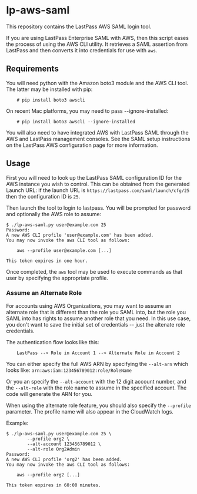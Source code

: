 # lp-aws-saml

This repository contains the LastPass AWS SAML login tool.

If you are using LastPass Enterprise SAML with AWS, then this script eases the
process of using the AWS CLI utility.  It retrieves a SAML assertion from
LastPass and then converts it into credentials for use with ```aws```.

## Requirements

You will need python with the Amazon boto3 module and the AWS CLI tool.
The latter may be installed with pip:
```
    # pip install boto3 awscli
```
On recent Mac platforms, you may need to pass --ignore-installed:

```
    # pip install boto3 awscli --ignore-installed
```

You will also need to have integrated AWS with LastPass SAML through the
AWS and LastPass management consoles.  See the SAML setup instructions on the
LastPass AWS configuration page for more information.

## Usage

First you will need to look up the LastPass SAML configuration ID for the AWS
instance you wish to control.  This can be obtained from the generated
Launch URL: if the launch URL is ```https://lastpass.com/saml/launch/cfg/25```
then the configuration ID is ```25```.

Then launch the tool to login to lastpass.  You will be prompted for
password and optionally the AWS role to assume:

```
$ ./lp-aws-saml.py user@example.com 25
Password:
A new AWS CLI profile 'user@example.com' has been added.
You may now invoke the aws CLI tool as follows:

    aws --profile user@example.com [...]

This token expires in one hour.
```

Once completed, the ```aws``` tool may be used to execute commands as that
user by specifying the appropriate profile.

### Assume an Alternate Role

For accounts using AWS Organizations, you may want to assume an alternate role
that is different than the role you SAML into, but the role you SAML into has
rights to assume another role that you need. In this use case, you don't want
to save the initial set of credentials -- just the altenate role credentials.

The authentication flow looks like this:

```
    LastPass --> Role in Account 1 --> Alternate Role in Account 2
```

You can either specify the full AWS ARN by specifying the ```--alt-arn``` 
which looks like: ```arn:aws:iam:123456789012:role/RoleName```

Or you an specify the ```--alt-account``` with the 12 digit account number, and
the ```--alt-role``` with the role name to assume in the specified account. The
code will generate the ARN for you.

When using the alternate role feature, you should also specify the ```--profile```
parameter.  The profile name will also appear in the CloudWatch logs.

Example:

```
$ ./lp-aws-saml.py user@example.com 25 \
        --profile org2 \
        --alt-account 123456789012 \
        --alt-role Org2Admin
Password:
A new AWS CLI profile 'org2' has been added.
You may now invoke the aws CLI tool as follows:

    aws --profile org2 [...]

This token expires in 60:00 minutes.
```

